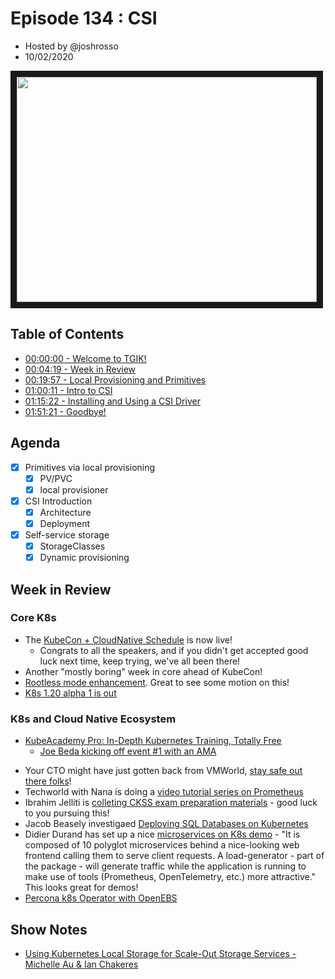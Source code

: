 # Episode 134 : CSI
- Hosted by @joshrosso
- 10/02/2020

<!--- Thumbnailed embed of the video, n8Xo_ghCIOSY is the video id from the youtube url --->

<a href="https://www.youtube.com/watch?v=llzH_we5guI
" target="_blank"><img src="http://img.youtube.com/vi/llzH_we5guI/hqdefault.jpg" width="480" height="360" border="10" /></a>

## Table of Contents

- [00:00:00 - Welcome to TGIK!](https://youtu.be/llzH_we5guI?list=PL7bmigfV0EqQzxcNpmcdTJ9eFRPBe-iZa)
- [00:04:19 - Week in Review](https://youtu.be/llzH_we5guI?list=PL7bmigfV0EqQzxcNpmcdTJ9eFRPBe-iZa&t=259)
- [00:19:57 - Local Provisioning and Primitives](https://youtu.be/llzH_we5guI?list=PL7bmigfV0EqQzxcNpmcdTJ9eFRPBe-iZa&t=1197)
- [01:00:11 - Intro to CSI](https://youtu.be/llzH_we5guI?list=PL7bmigfV0EqQzxcNpmcdTJ9eFRPBe-iZa&t=3611)
- [01:15:22 - Installing and Using a CSI Driver](https://youtu.be/llzH_we5guI?list=PL7bmigfV0EqQzxcNpmcdTJ9eFRPBe-iZa&t=4522)
- [01:51:21 - Goodbye!](https://youtu.be/llzH_we5guI?list=PL7bmigfV0EqQzxcNpmcdTJ9eFRPBe-iZa&t=6681)

## Agenda

* [x] Primitives via local provisioning
    * [x] PV/PVC
    * [x] local provisioner
* [x] CSI Introduction
    * [x] Architecture
    * [x] Deployment
* [x] Self-service storage
    * [x] StorageClasses
    * [x] Dynamic provisioning

## Week in Review

### Core K8s

- The [KubeCon + CloudNative Schedule](https://events.linuxfoundation.org/kubecon-cloudnativecon-north-america/program/schedule/) is now live!
    - Congrats to all the speakers, and if you didn't get accepted good luck next time, keep trying, we've all been there!
- Another "mostly boring" week in core ahead of KubeCon!
- [Rootless mode enhancement](https://github.com/kubernetes/enhancements/issues/2033).  Great to see some motion on this! 
- [K8s 1.20 alpha 1 is out](https://github.com/kubernetes/kubernetes/blob/master/CHANGELOG/CHANGELOG-1.20.md#v1200-alpha1)

### K8s and Cloud Native Ecosystem

* [KubeAcademy Pro: In-Depth Kubernetes Training, Totally Free](https://tanzu.vmware.com/content/blog/introducing-kubeacademy-pro-in-depth-kubernetes-training-totally-free)
    * [Joe Beda kicking off event #1 with an AMA](https://www.brighttalk.com/webcast/14883/441914)

- Your CTO might have just gotten back from VMWorld, [stay safe out there folks](https://i.redd.it/s1suyqft2kp51.png)!
- Techworld with Nana is doing a [video tutorial series on Prometheus](https://www.youtube.com/playlist?list=PLy7NrYWoggjxCF3av5JKwyG7FFF9eLeL4)
- Ibrahim Jelliti is [colleting CKSS exam preparation materials](https://github.com/ijelliti/CKSS-Certified-Kubernetes-Security-Specialist) - good luck to you pursuing this!
- Jacob Beasely investigaed [Deploying SQL Databases on Kubernetes](https://www.intelletive.com/2020/08/12/blog-best-practices-when-deploying-sql-databases-on-kubernetes/)
- Didier Durand has set up a nice [microservices on K8s demo](https://github.com/didier-durand/microservices-on-cloud-kubernetes) - "It is composed of 10 polyglot microservices behind a nice-looking web frontend calling them to serve client requests. A load-generator - part of the package - will generate traffic while the application is running to make use of tools (Prometheus, OpenTelemetry, etc.) more attractive." This looks great for demos!
- [Percona k8s Operator with OpenEBS](https://www.percona.com/blog/2020/10/01/deploying-percona-kubernetes-operators-with-openebs-local-storage)

## Show Notes

- [Using Kubernetes Local Storage for Scale-Out Storage Services - Michelle Au & Ian Chakeres](https://youtu.be/eqkgiPppZN8)


